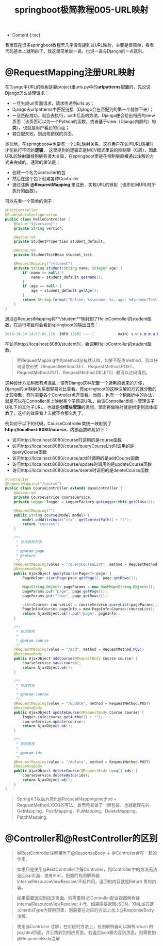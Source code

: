 ﻿---
layout:		post
category:	"springboot"
title:		"springboot极简教程005-URL映射"
tags:		[]
---
- Content
{:toc}

我发现在很多springboot教程里几乎没有提到过URL映射，主要是很简单，看看代码基本上就明白了，我这里简单说一说，也说一说与Django的一点区别。

# @RequestMapping注册URL映射
在Django中URL的映射是靠project里urls.py中的**urlpatterns**配置的，先说说Django怎么处理请求：
- 一旦生成url页面请求，请求传递到urls.py；
- Django去urlpatterns中匹配链接（Django会在匹配到的第一个就停下来）；
- 一旦匹配成功，就会去执行，path后面的方法，Django便会给出相应的view页面（该页面可以为一个Python的函数，或者基于view（Django内置的）的类），也就是用户看到的页面；
- 若匹配失败，则出现错误的页面。

类似地，在springboot中也要有一个URL映射关系，这样用户在访问URL链接时才能执行不同的**逻辑**， 这里提到的逻辑正是MCV模式里说的控制层（C层），因此URL的映射跟控制层有很大关联，在springboot里是在控制层直接通过注解的方式来完成的。通常的做法是：
- 创建一个名为controller的包
- 然后在这个包下创建各种Controller
- 通过注解 **@RequestMapping** 来注册，实现URL的映射（也即访问URL时所执行的函数）。

可以先看一个简单的例子：
```java
@RestController
@EnableAutoConfiguration
public class HelloController {
    @Value("${version}")
    private String version;

    @Autowired
    private StudentProperties student_default;

    @Autowired
    private StudentTestBean student_test;

    @RequestMapping("/student")
    private String student(String name, Integer age) {
        if (name == null) {
            name = student_default.getName();
        }
        if (age == null) {
            age = student_default.getAge();
        }
        return String.format("Online: %s\nname: %s, age: %d\nname(Test): %s, age(Test): %d", version, name, age, student_test.getName(), student_test.getAge());
    }
}
```

通过@RequestMapping将**/student**映射到了HelloController的student函数，在运行项目时会看到springboot的输出日志：
```java
2018-10-30 14:57:08.116  INFO 13692 --- [           main] s.w.s.m.m.a.RequestMappingHandlerMapping : Mapped "{[/student]}" onto private java.lang.String com.example.useconfigurationproperties.HelloController.student(java.lang.String,java.lang.Integer)
```
在访问http://localhost:8080/student时，会调用HelloController的student函数。
> @RequestMapping中的method没有默认值，如果不配置method，则以任何请求形式（RequestMethod.GET、RequestMethod.POST、RequestMethod.PUT、RequestMethod.DELETE）都可以访问得到。

这种设计方法稍微有点混乱，没有Django这种配置一个通用的表来的方便，Django的url映射关系很容易对比查看。而springboot的这种注解的方式就分散的比较零散，有时需要各个Controller点开查看。当然，也有一个稍微折中的办法，就是可以在Controller类上映射某个子目录URL，由该Controller类统一管理该子URL下的其他子URL，也就是**分模块管理**的思想，里面再做映射就是绑定到具体函数了，这样的效果看上去就不会那么乱了。

例如对于以下的代码，CourseController类统一映射到了**http://localhost:8080/course**，内部函数映射如下：
- 访问http://localhost:8080/course时调用的是course函数
- 访问http://localhost:8080/course/queryCourseList时调用的是queryCourse函数
- 访问http://localhost:8080/course/add时调用的是addCourse函数
- 访问http://localhost:8080/course/update时调用的是updateCourse函数
- 访问http://localhost:8080/course/delete时调用的是deleteCourse函数

```java
@Controller
@RequestMapping("/course")
public class CourseController extends BaseController {
    @Autowired
    private CourseService courseService;
    private Logger logger = LoggerFactory.getLogger(this.getClass());

    @RequestMapping("")
    public String course(Model model) {
        model.addAttribute("ctx", getContextPath() + "/");
        return "courses";
    }

    /**
     * 查询教程列表
     *
     * @param page
     * @return
     */
    @RequestMapping(value = "/queryCourseList", method = RequestMethod.POST)
    @ResponseBody
    public AjaxObject queryCourse(Page<?> page) {
        PageHelper.startPage(page.getPage(), page.getRows());

        Map<String,Object> pageParams = new HashMap<String,Object>();
        pageParams.put("page", page.getPage());
        pageParams.put("rows", page.getRows());

        List<Course> courseList = courseService.queryList(pageParams);
        PageInfo<Course> pageInfo = new PageInfo<Course>(courseList);
        return AjaxObject.ok().put("page", pageInfo);
    }

    /**
     * 新添教程
     *
     * @param course
     */
    @RequestMapping(value = "/add", method = RequestMethod.POST)
    @ResponseBody
    public AjaxObject addCourse(@RequestBody Course course) {
        courseService.save(course);
        return AjaxObject.ok();
    }

    /**
     * 修改教程
     *
     * @param course
     */
    @RequestMapping(value = "/update", method = RequestMethod.POST)
    @ResponseBody
    public AjaxObject updateCourse(@RequestBody Course course) {
        logger.info(course.getAuthor() + "");
        courseService.update(course);
        return AjaxObject.ok();
    }

    /**
     * 删除教程
     *
     * @param ids
     */
    @RequestMapping(value = "/delete", method = RequestMethod.POST)
    @ResponseBody
    public AjaxObject deleteCourse(@RequestBody Long[] ids) {
        courseService.deleteByIds(ids);
        return AjaxObject.ok();
    }
}
```

> Spring4.3以后为简化@RequestMapping(method = RequestMethod.XXX)的写法，故而将其做了一层包装，也就是现在的GetMapping、PostMapping、PutMapping、DeleteMapping、PatchMapping。

# @Controller和@RestController的区别
> @RestController注解相当于@ResponseBody ＋ @Controller合在一起的作用。

> 如果只是使用@RestController注解Controller，则Controller中的方法无法返回jsp页面，或者html，配置的视图解析器 InternalResourceViewResolver不起作用，返回的内容就是Return 里的内容。

> 如果需要返回到指定页面，则需要用 @Controller配合视图解析器InternalResourceViewResolver才行。如果需要返回JSON，XML或自定义mediaType内容到页面，则需要在对应的方法上加上@ResponseBody注解。

> 使用@Controller 注解，在对应的方法上，视图解析器可以解析return 的jsp,html页面，并且跳转到相应页面。若返回json等内容到页面，则需要加@ResponseBody注解
